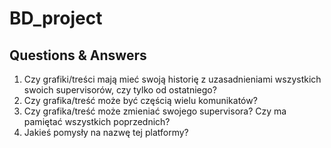 # BD_project

## Questions & Answers
1. Czy grafiki/treści mają mieć swoją historię z uzasadnieniami wszystkich swoich supervisorów, czy tylko od ostatniego?
2. Czy grafika/treść może być częścią wielu komunikatów?
3. Czy grafika/treść może zmieniać swojego supervisora? Czy ma pamiętać wszystkich poprzednich?
4. Jakieś pomysły na nazwę tej platformy?
